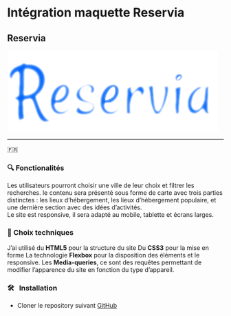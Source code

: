 # Intégration maquette Reservia

## Reservia
![](public/img/reservia.png)

***
:fr:  
### 🔍 Fonctionalités

Les utilisateurs pourront choisir une ville de leur choix et filtrer les recherches. le contenu sera présenté sous forme de carte avec trois parties distinctes : les lieux d’hébergement, les lieux d’hébergement populaire, et une dernière section avec des idées d’activités.  
Le site est responsive, il sera adapté au mobile, tablette et écrans larges.

### 🚀 Choix techniques

J’ai utilisé du **HTML5** pour la structure du site
Du **CSS3** pour la mise en forme
La technologie **Flexbox** pour la disposition des éléments et le responsive.
Les **Media-queries**, ce sont des requêtes permettant de modifier l’apparence du site en fonction du type d’appareil.

### 🛠️ &nbsp; Installation
* Cloner le repository suivant [GitHub](https://github.com/ben3211/Reservia)
